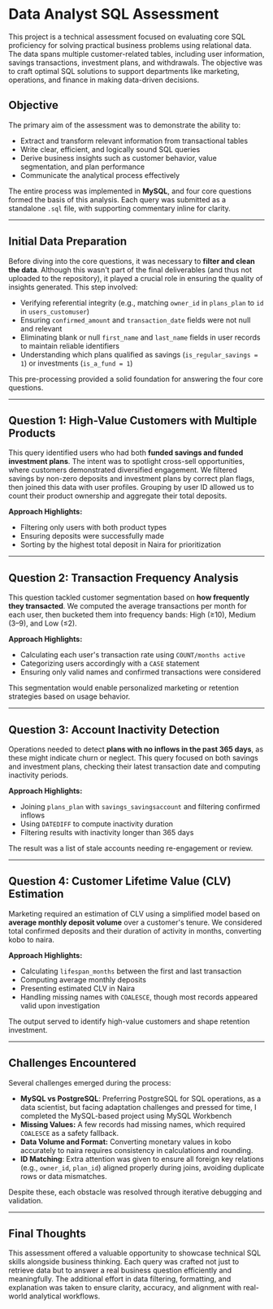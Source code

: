 # Data Analyst SQL Assessment

This project is a technical assessment focused on evaluating core SQL proficiency for solving practical business problems using relational data. The data spans multiple customer-related tables, including user information, savings transactions, investment plans, and withdrawals. The objective was to craft optimal SQL solutions to support departments like marketing, operations, and finance in making data-driven decisions.

## Objective

The primary aim of the assessment was to demonstrate the ability to:

- Extract and transform relevant information from transactional tables
- Write clear, efficient, and logically sound SQL queries
- Derive business insights such as customer behavior, value segmentation, and plan performance
- Communicate the analytical process effectively

The entire process was implemented in **MySQL**, and four core questions formed the basis of this analysis. Each query was submitted as a standalone `.sql` file, with supporting commentary inline for clarity.

---

## Initial Data Preparation

Before diving into the core questions, it was necessary to **filter and clean the data**. Although this wasn't part of the final deliverables (and thus not uploaded to the repository), it played a crucial role in ensuring the quality of insights generated. This step involved:

- Verifying referential integrity (e.g., matching `owner_id` in `plans_plan` to `id` in `users_customuser`)
- Ensuring `confirmed_amount` and `transaction_date` fields were not null and relevant
- Eliminating blank or null `first_name` and `last_name` fields in user records to maintain reliable identifiers
- Understanding which plans qualified as savings (`is_regular_savings = 1`) or investments (`is_a_fund = 1`)

This pre-processing provided a solid foundation for answering the four core questions.

---

## Question 1: High-Value Customers with Multiple Products

This query identified users who had both **funded savings and funded investment plans**. The intent was to spotlight cross-sell opportunities, where customers demonstrated diversified engagement. We filtered savings by non-zero deposits and investment plans by correct plan flags, then joined this data with user profiles. Grouping by user ID allowed us to count their product ownership and aggregate their total deposits.

**Approach Highlights:**

- Filtering only users with both product types
- Ensuring deposits were successfully made
- Sorting by the highest total deposit in Naira for prioritization

---

## Question 2: Transaction Frequency Analysis

This question tackled customer segmentation based on **how frequently they transacted**. We computed the average transactions per month for each user, then bucketed them into frequency bands: High (≥10), Medium (3–9), and Low (≤2).

**Approach Highlights:**

- Calculating each user's transaction rate using `COUNT/months active`
- Categorizing users accordingly with a `CASE` statement
- Ensuring only valid names and confirmed transactions were considered

This segmentation would enable personalized marketing or retention strategies based on usage behavior.

---

## Question 3: Account Inactivity Detection

Operations needed to detect **plans with no inflows in the past 365 days**, as these might indicate churn or neglect. This query focused on both savings and investment plans, checking their latest transaction date and computing inactivity periods.

**Approach Highlights:**

- Joining `plans_plan` with `savings_savingsaccount` and filtering confirmed inflows
- Using `DATEDIFF` to compute inactivity duration
- Filtering results with inactivity longer than 365 days

The result was a list of stale accounts needing re-engagement or review.

---

## Question 4: Customer Lifetime Value (CLV) Estimation

Marketing required an estimation of CLV using a simplified model based on **average monthly deposit volume** over a customer's tenure. We considered total confirmed deposits and their duration of activity in months, converting kobo to naira.

**Approach Highlights:**

- Calculating `lifespan_months` between the first and last transaction
- Computing average monthly deposits
- Presenting estimated CLV in Naira
- Handling missing names with `COALESCE`, though most records appeared valid upon investigation

The output served to identify high-value customers and shape retention investment.

---

## Challenges Encountered

Several challenges emerged during the process:
- **MySQL vs PostgreSQL**: Preferring PostgreSQL for SQL operations, as a data scientist, but facing adaptation challenges and pressed for time, I completed the MySQL-based project using MySQL Workbench
- **Missing Values:** A few records had missing names, which required `COALESCE` as a safety fallback.
- **Data Volume and Format:** Converting monetary values in kobo accurately to naira requires consistency in calculations and rounding.
- **ID Matching**: Extra attention was given to ensure all foreign key relations (e.g., `owner_id`, `plan_id`) aligned properly during joins, avoiding duplicate rows or data mismatches.

Despite these, each obstacle was resolved through iterative debugging and validation.

---

## Final Thoughts

This assessment offered a valuable opportunity to showcase technical SQL skills alongside business thinking. Each query was crafted not just to retrieve data but to answer a real business question efficiently and meaningfully. The additional effort in data filtering, formatting, and explanation was taken to ensure clarity, accuracy, and alignment with real-world analytical workflows.
